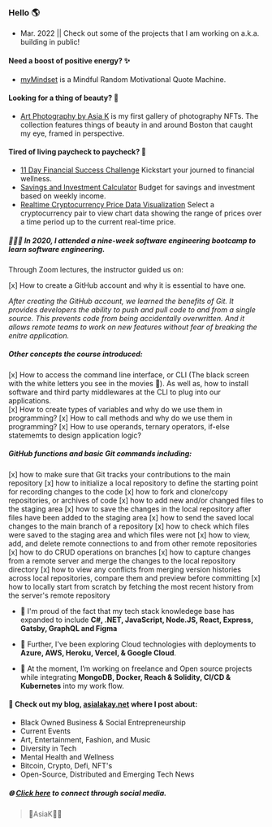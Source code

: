 ### Hello 🌎 #### 

- Mar. 2022 || Check out some of the projects that I am working on a.k.a. building in public! 

#### Need a boost of positive energy? ✨ ####
 - [myMindset](https://asiakay.github.io/quoteGenerator/) is a Mindful Random Motivational Quote Machine.

#### Looking for a thing of beauty? 🌺 ####
 - [Art Photography by Asia K](https://asiakay.github.io/artphotography/) is my first gallery of photography NFTs. The collection features things of beauty in and around Boston that caught my eye, framed in perspective.  

#### Tired of living paycheck to paycheck? 💸 ####  
  - [11 Day Financial Success Challenge](https://asiakay.github.io/https-PopularPreciousScriptinglanguages/) Kickstart your journed to financial wellness.
  - [Savings and Investment Calculator](https://asiakay.github.io/WhirlwindConfusedInterchangeability/) Budget for savings and investment based on weekly income. 
  - [Realtime Cryptocurrency Price Data Visualization](https://crypto-dashboard-deploy.herokuapp.com/) Select a cryptocurrency pair to view chart data showing the range of prices over a time period up to the current real-time price.




##### 👩🏿‍💻 In 2020, I attended a nine-week software engineering bootcamp to learn software engineering. ##### 

Through Zoom lectures, the instructor guided us on: 

[x] How to create a GitHub account and why it is essential to have one. 

*After creating the GitHub account, we learned the benefits of Git. It provides developers the ability to push and pull code to and from a single source. This prevents code from being accidentally overwritten. And it allows remote teams to work on new features without fear of breaking the enitre application.*

##### Other concepts the course introduced:  #####

[x] How to access the command line interface, or CLI (The black screen with the white letters you see in the movies 🍿). As well as, how to install software and third party middlewares at the CLI to plug into our applications.  
[x] How to create types of variables and why do we use them in programming? 
[x] How to call methods and why do we use them in programming? 
[x] How to use operands, ternary operators, if-else statememts to design application logic?  

##### GitHub functions and basic Git commands including: #####

[x] how to make sure that Git tracks your contributions to the main repository 
[x] how to initialize a local repository to define the starting point for recording changes to the code
[x] how to fork and clone/copy repositories, or archives of code 
[x] how to add new and/or changed files to the staging area 
[x] how to save the changes in the local repository after files have been added to the staging area 
[x] how to send the saved local changes to the main branch of a repository 
[x] how to check which files were saved to the staging area and which files were not 
[x] how to view, add, and delete remote connections to and from other remote repositories 
[x] how to do CRUD operations on branches
[x] how to capture changes from a remote server and merge the changes to the local repository directory
[x] how to view any conflicts from merging version histories across local repositories, compare them and preview before committing 
[x] how to locally start from scratch by fetching the most recent history from the server's remote repository




- 🌱 I'm proud of the fact that my tech stack knowledege base has expanded to include **C#, .NET, JavaScript, Node.JS, React, Express, Gatsby, GraphQL and Figma**

- 🔭 Further, I've been exploring Cloud technologies with deployments to **Azure, AWS, Heroku, Vercel, & Google Cloud**.
 
- 🥳 At the moment, I’m working on freelance and Open source projects while integrating **MongoDB, Docker, Reach & Solidity, CI/CD & Kubernetes** into my work flow.

#### 👀 Check out my blog, [asialakay.net](https://www.asialakay.net) where I post about:
- Black Owned Business & Social Entrepreneurship
- Current Events
- Art, Entertainment, Fashion, and Music
- Diversity in Tech
- Mental Health and Wellness
- Bitcoin, Crypto, Defi, NFT's 
- Open-Source, Distributed and Emerging Tech News
   
##### 🌐 [Click here](https//www.almighty.link/asiak) to connect through social media.

> 🌴AsiaK💃🏽


